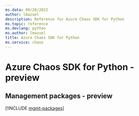 ```yaml
---
ms.data: 09/28/2022
author: lmazuel
description: Reference for Azure Chaos SDK for Python
ms.topic: reference
ms.devlang: python
ms.author: lmazuel
title: Azure Chaos SDK for Python
ms.service: chaos
---
```

# Azure Chaos SDK for Python - preview

## Management packages - preview
[!INCLUDE [mgmt-packages](chaos-mgmt-index.md)]